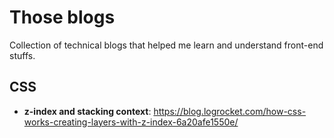 # Those blogs
Collection of technical blogs that helped me learn and understand front-end stuffs.

## CSS
- __z-index and stacking context__: https://blog.logrocket.com/how-css-works-creating-layers-with-z-index-6a20afe1550e/
